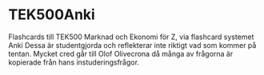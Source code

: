 # TEK500Anki
Flashcards till TEK500 Marknad och Ekonomi för Z, via flashcard systemet Anki
Dessa är studentgjorda och reflekterar inte riktigt vad som kommer på tentan.
Mycket cred går till Olof Olivecrona då många av frågorna är kopierade från hans instuderingsfrågor.

